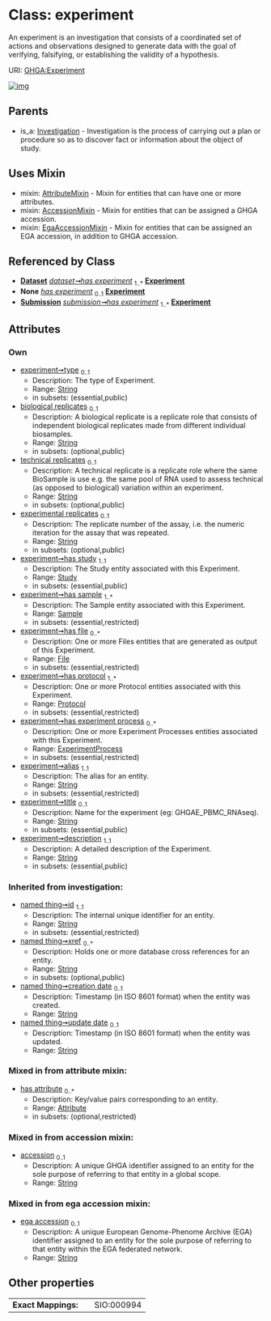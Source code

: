 
# Class: experiment


An experiment is an investigation that consists of a coordinated set of actions and observations designed to generate data with the goal of verifying, falsifying, or establishing the validity of a hypothesis.

URI: [GHGA:Experiment](https://w3id.org/GHGA/Experiment)


[![img](https://yuml.me/diagram/nofunky;dir:TB/class/[Submission],[Study],[Sample],[Protocol],[Investigation],[File],[ExperimentProcess],[ExperimentProcess]<has%20experiment%20process%200..*-++[Experiment&#124;type:string%20%3F;biological_replicates:string%20%3F;technical_replicates:string%20%3F;experimental_replicates:string%20%3F;alias:string;title:string%20%3F;description:string;accession:string%20%3F;ega_accession:string%20%3F;id(i):string;xref(i):string%20*;creation_date(i):string%20%3F;update_date(i):string%20%3F;schema_type(i):string%20%3F;schema_version(i):string%20%3F],[Protocol]<has%20protocol%201..*-++[Experiment],[File]<has%20file%200..*-++[Experiment],[Sample]<has%20sample%201..*-++[Experiment],[Study]<has%20study%201..1-++[Experiment],[Dataset]++-%20has%20experiment%201..*>[Experiment],[Dataset]-%20has%20experiment(i)%200..1>[Experiment],[Submission]-%20has%20experiment(i)%200..1>[Experiment],[Submission]++-%20has%20experiment%201..*>[Experiment],[Experiment]uses%20-.->[AttributeMixin],[Experiment]uses%20-.->[AccessionMixin],[Experiment]uses%20-.->[EgaAccessionMixin],[Investigation]^-[Experiment],[EgaAccessionMixin],[Dataset],[AttributeMixin],[Attribute],[AccessionMixin])](https://yuml.me/diagram/nofunky;dir:TB/class/[Submission],[Study],[Sample],[Protocol],[Investigation],[File],[ExperimentProcess],[ExperimentProcess]<has%20experiment%20process%200..*-++[Experiment&#124;type:string%20%3F;biological_replicates:string%20%3F;technical_replicates:string%20%3F;experimental_replicates:string%20%3F;alias:string;title:string%20%3F;description:string;accession:string%20%3F;ega_accession:string%20%3F;id(i):string;xref(i):string%20*;creation_date(i):string%20%3F;update_date(i):string%20%3F;schema_type(i):string%20%3F;schema_version(i):string%20%3F],[Protocol]<has%20protocol%201..*-++[Experiment],[File]<has%20file%200..*-++[Experiment],[Sample]<has%20sample%201..*-++[Experiment],[Study]<has%20study%201..1-++[Experiment],[Dataset]++-%20has%20experiment%201..*>[Experiment],[Dataset]-%20has%20experiment(i)%200..1>[Experiment],[Submission]-%20has%20experiment(i)%200..1>[Experiment],[Submission]++-%20has%20experiment%201..*>[Experiment],[Experiment]uses%20-.->[AttributeMixin],[Experiment]uses%20-.->[AccessionMixin],[Experiment]uses%20-.->[EgaAccessionMixin],[Investigation]^-[Experiment],[EgaAccessionMixin],[Dataset],[AttributeMixin],[Attribute],[AccessionMixin])

## Parents

 *  is_a: [Investigation](Investigation.md) - Investigation is the process of carrying out a plan or procedure so as to discover fact or information about the object of study.

## Uses Mixin

 *  mixin: [AttributeMixin](AttributeMixin.md) - Mixin for entities that can have one or more attributes.
 *  mixin: [AccessionMixin](AccessionMixin.md) - Mixin for entities that can be assigned a GHGA accession.
 *  mixin: [EgaAccessionMixin](EgaAccessionMixin.md) - Mixin for entities that can be assigned an EGA accession, in addition to GHGA accession.

## Referenced by Class

 *  **[Dataset](Dataset.md)** *[dataset➞has experiment](dataset_has_experiment.md)*  <sub>1..\*</sub>  **[Experiment](Experiment.md)**
 *  **None** *[has experiment](has_experiment.md)*  <sub>0..1</sub>  **[Experiment](Experiment.md)**
 *  **[Submission](Submission.md)** *[submission➞has experiment](submission_has_experiment.md)*  <sub>1..\*</sub>  **[Experiment](Experiment.md)**

## Attributes


### Own

 * [experiment➞type](experiment_type.md)  <sub>0..1</sub>
     * Description: The type of Experiment.
     * Range: [String](types/String.md)
     * in subsets: (essential,public)
 * [biological replicates](biological_replicates.md)  <sub>0..1</sub>
     * Description: A biological replicate is a replicate role that consists of independent biological replicates made from different individual biosamples.
     * Range: [String](types/String.md)
     * in subsets: (optional,public)
 * [technical replicates](technical_replicates.md)  <sub>0..1</sub>
     * Description: A technical replicate is a replicate role where the same BioSample is use e.g. the same pool of RNA used to assess technical (as opposed to biological) variation within an experiment.
     * Range: [String](types/String.md)
     * in subsets: (optional,public)
 * [experimental replicates](experimental_replicates.md)  <sub>0..1</sub>
     * Description: The replicate number of the assay, i.e. the numeric iteration for the assay that was repeated.
     * Range: [String](types/String.md)
     * in subsets: (optional,public)
 * [experiment➞has study](experiment_has_study.md)  <sub>1..1</sub>
     * Description: The Study entity associated with this Experiment.
     * Range: [Study](Study.md)
     * in subsets: (essential,public)
 * [experiment➞has sample](experiment_has_sample.md)  <sub>1..\*</sub>
     * Description: The Sample entity associated with this Experiment.
     * Range: [Sample](Sample.md)
     * in subsets: (essential,restricted)
 * [experiment➞has file](experiment_has_file.md)  <sub>0..\*</sub>
     * Description: One or more Files entities that are generated as output of this Experiment.
     * Range: [File](File.md)
     * in subsets: (essential,restricted)
 * [experiment➞has protocol](experiment_has_protocol.md)  <sub>1..\*</sub>
     * Description: One or more Protocol entities associated with this Experiment.
     * Range: [Protocol](Protocol.md)
     * in subsets: (essential,restricted)
 * [experiment➞has experiment process](experiment_has_experiment_process.md)  <sub>0..\*</sub>
     * Description: One or more Experiment Processes entities associated with this Experiment.
     * Range: [ExperimentProcess](ExperimentProcess.md)
     * in subsets: (essential,restricted)
 * [experiment➞alias](experiment_alias.md)  <sub>1..1</sub>
     * Description: The alias for an entity.
     * Range: [String](types/String.md)
     * in subsets: (essential,restricted)
 * [experiment➞title](experiment_title.md)  <sub>0..1</sub>
     * Description: Name for the experiment (eg: GHGAE_PBMC_RNAseq).
     * Range: [String](types/String.md)
     * in subsets: (essential,public)
 * [experiment➞description](experiment_description.md)  <sub>1..1</sub>
     * Description: A detailed description of the Experiment.
     * Range: [String](types/String.md)
     * in subsets: (essential,public)

### Inherited from investigation:

 * [named thing➞id](named_thing_id.md)  <sub>1..1</sub>
     * Description: The internal unique identifier for an entity.
     * Range: [String](types/String.md)
     * in subsets: (essential,restricted)
 * [named thing➞xref](named_thing_xref.md)  <sub>0..\*</sub>
     * Description: Holds one or more database cross references for an entity.
     * Range: [String](types/String.md)
     * in subsets: (optional,public)
 * [named thing➞creation date](named_thing_creation_date.md)  <sub>0..1</sub>
     * Description: Timestamp (in ISO 8601 format) when the entity was created.
     * Range: [String](types/String.md)
 * [named thing➞update date](named_thing_update_date.md)  <sub>0..1</sub>
     * Description: Timestamp (in ISO 8601 format) when the entity was updated.
     * Range: [String](types/String.md)

### Mixed in from attribute mixin:

 * [has attribute](has_attribute.md)  <sub>0..\*</sub>
     * Description: Key/value pairs corresponding to an entity.
     * Range: [Attribute](Attribute.md)
     * in subsets: (optional,restricted)

### Mixed in from accession mixin:

 * [accession](accession.md)  <sub>0..1</sub>
     * Description: A unique GHGA identifier assigned to an entity for the sole purpose of referring to that entity in a global scope.
     * Range: [String](types/String.md)

### Mixed in from ega accession mixin:

 * [ega accession](ega_accession.md)  <sub>0..1</sub>
     * Description: A unique European Genome-Phenome Archive (EGA) identifier assigned to an entity for the sole purpose of referring to that entity within the EGA federated network.
     * Range: [String](types/String.md)

## Other properties

|  |  |  |
| --- | --- | --- |
| **Exact Mappings:** | | SIO:000994 |

